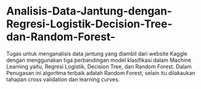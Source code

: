 # Analisis-Data-Jantung-dengan-Regresi-Logistik-Decision-Tree-dan-Random-Forest-
Tugas untuk menganalisis data jantung yang diambil dari website Kaggle dengan menggunakan tiga perbandingan model klasifikasi dalam Machine Learning yaitu, Regresi Logistik, Decision Tree, dan Random Forest. Dalam Penugasan ini algoritma terbaik adalah Random Forest, selain itu dilakaukan tahapan cross validation dan learning curves.
